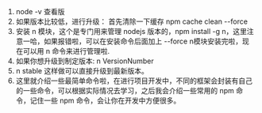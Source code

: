 1. node -v 查看版
2. 如果版本比较低，进行升级： 首先清除一下缓存 npm cache clean --force 
3. 安装 n 模块，这个是专门用来管理 nodejs 版本的，npm install -g n，这里注意一哈，如果报错啦，可以在安装命令后面加上 --force n模块安装完啦，现在可以用 n 命令来进行管理啦.
4. 如果你想升级到制定版本: n VersionNumber
5. n stable 这样做可以直接升级到最新版本。
6. 这里就介绍一些最简单命令啦，在进行项目开发中，不同的框架会封装有自己的一些命令，可以根据实际情况去学习，之后我会介绍一些常用的 npm 命令，记住一些 npm 命令，会让你在开发中方便很多。